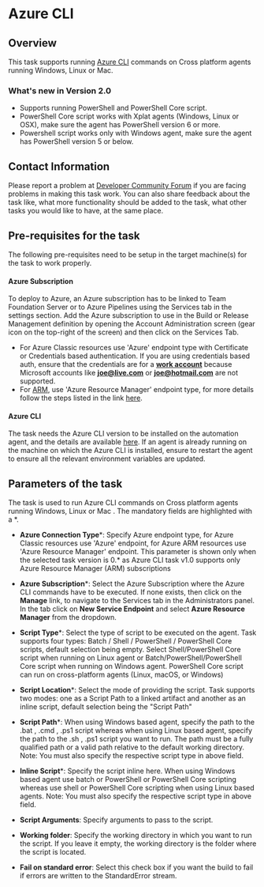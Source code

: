 # Azure CLI

## Overview
This task supports running [Azure CLI](https://docs.microsoft.com/en-us/cli/azure/overview) commands on Cross platform agents running Windows, Linux or Mac.

### What's new in Version 2.0
- Supports running PowerShell and PowerShell Core script.
- PowerShell Core script works with Xplat agents  (Windows, Linux or OSX), make sure the agent has PowerShell version 6 or more.
- Powershell script works only with Windows agent, make sure the agent has PowerShell version 5 or below.

## Contact Information
Please report a problem at [Developer Community Forum](https://developercommunity.visualstudio.com/spaces/21/index.html) if you are facing problems in making this task work.  You can also share feedback about the task like, what more functionality should be added to the task, what other tasks you would like to have, at the same place.

## Pre-requisites for the task
The following pre-requisites need to be setup in the target machine(s) for the task to work properly.

#### **Azure Subscription**
To deploy to Azure, an Azure subscription has to be linked to Team Foundation Server or to Azure Pipelines using the Services tab in the settings section. Add the Azure subscription to use in the Build or Release Management definition by opening the Account Administration screen (gear icon on the top-right of the screen) and then click on the Services Tab.
- For Azure Classic resources use 'Azure' endpoint type with Certificate or Credentials based authentication. If you are using credentials based auth, ensure that the credentials are for a [**work account**](https://azure.microsoft.com/en-in/pricing/member-offers/msdn-benefits-details/work-accounts-faq/) because Microsoft accounts like [**joe@live.com**](https://github.com/Microsoft/azure-pipelines-tasks/blob/master/Tasks/DeployAzureResourceGroup) or [**joe@hotmail.com**](https://github.com/Microsoft/azure-pipelines-tasks/blob/master/Tasks/DeployAzureResourceGroup) are not supported.
- For [ARM](https://azure.microsoft.com/en-in/documentation/articles/resource-group-overview/), use 'Azure Resource Manager' endpoint type, for more details follow the steps listed in the link [here](https://go.microsoft.com/fwlink/?LinkID=623000&clcid=0x409).

#### **Azure CLI**
The task needs the Azure CLI version to be installed on the automation agent, and the details are available [here](https://azure.microsoft.com/en-us/documentation/articles/xplat-cli-install/).
If an agent is already running on the machine on which the Azure CLI is installed, ensure to restart the agent to ensure all the relevant environment variables are updated.

## Parameters of the task
The task is used to run Azure CLI commands on Cross platform agents running Windows, Linux or Mac . The mandatory fields are highlighted with a *.

* **Azure Connection Type**\*: Specify Azure endpoint type, for Azure Classic resources use 'Azure' endpoint, for Azure ARM resources use 'Azure Resource Manager' endpoint. This parameter is shown only when the selected task version is 0.* as Azure CLI task v1.0 supports only Azure Resource Manager (ARM) subscriptions

* **Azure Subscription**\*: Select the Azure Subscription where the Azure CLI commands have to be executed. If none exists, then click on the **Manage** link, to navigate to the Services tab in the Administrators panel. In the tab click on **New Service Endpoint** and select **Azure Resource Manager** from the dropdown.

* **Script Type**\*: Select the type of script to be executed on the agent. Task supports four types: Batch / Shell / PowerShell / PowerShell Core scripts, default selection being empty. Select Shell/PowerShell Core script when running on Linux agent or Batch/PowerShell/PowerShell Core script when running on Windows agent. PowerShell Core script can run on cross-platform agents (Linux, macOS, or Windows) 

* **Script Location**\*: Select the mode of providing the script. Task supports two modes: one as a Script Path to a linked artifact and another as an inline script, default selection being the "Script Path"

* **Script Path**\*: When using Windows based agent, specify the path to the .bat , .cmd , .ps1 script whereas when using Linux based agent, specify the path to the .sh , .ps1 script you want to run. The path must be a fully qualified path or a valid path relative to the default working directory. Note: You must also specify the respective script type in above field.

* **Inline Script**\*: Specify the script inline here. When using Windows based agent use batch or PowerShell or PowerShell Core scripting whereas use shell or PowerShell Core scripting when using Linux based agents. Note: You must also specify the respective script type in above field.

* **Script Arguments**: Specify arguments to pass to the script.

* **Working folder**: Specify the working directory in which you want to run the script. If you leave it empty, the working directory is the folder where the script is located.

* **Fail on standard error**: Select this check box if you want the build to fail if errors are written to the StandardError stream.

